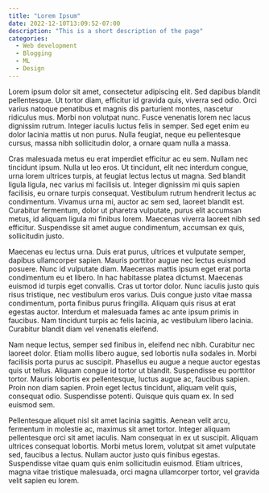 ```yaml
---
title: "Lorem Ipsum"
date: 2022-12-10T13:09:52-07:00
description: "This is a short description of the page"
categories:
  - Web development
  - Blogging
  - ML
  - Design
---
```



Lorem ipsum dolor sit amet, consectetur adipiscing elit. Sed dapibus blandit pellentesque. Ut tortor diam, efficitur id gravida quis, viverra sed odio. Orci varius natoque penatibus et magnis dis parturient montes, nascetur ridiculus mus. Morbi non volutpat nunc. Fusce venenatis lorem nec lacus dignissim rutrum. Integer iaculis luctus felis in semper. Sed eget enim eu dolor lacinia mattis ut non purus. Nulla feugiat, neque eu pellentesque cursus, massa nibh sollicitudin dolor, a ornare quam nulla a massa.

Cras malesuada metus eu erat imperdiet efficitur ac eu sem. Nullam nec tincidunt ipsum. Nulla ut leo eros. Ut tincidunt, elit nec interdum congue, urna lorem ultrices turpis, at feugiat lectus lectus ut magna. Sed blandit ligula ligula, nec varius mi facilisis ut. Integer dignissim mi quis sapien facilisis, eu ornare turpis consequat. Vestibulum rutrum hendrerit lectus ac condimentum. Vivamus urna mi, auctor ac sem sed, laoreet blandit est. Curabitur fermentum, dolor ut pharetra vulputate, purus elit accumsan metus, id aliquam ligula mi finibus lorem. Maecenas viverra laoreet nibh sed efficitur. Suspendisse sit amet augue condimentum, accumsan ex quis, sollicitudin justo.

Maecenas eu lectus urna. Duis erat purus, ultrices et vulputate semper, dapibus ullamcorper sapien. Mauris porttitor augue nec lectus euismod posuere. Nunc id vulputate diam. Maecenas mattis ipsum eget erat porta condimentum eu et libero. In hac habitasse platea dictumst. Maecenas euismod id turpis eget convallis. Cras ut tortor dolor. Nunc iaculis justo quis risus tristique, nec vestibulum eros varius. Duis congue justo vitae massa condimentum, porta finibus purus fringilla. Aliquam quis risus at erat egestas auctor. Interdum et malesuada fames ac ante ipsum primis in faucibus. Nam tincidunt turpis ac felis lacinia, ac vestibulum libero lacinia. Curabitur blandit diam vel venenatis eleifend.

Nam neque lectus, semper sed finibus in, eleifend nec nibh. Curabitur nec laoreet dolor. Etiam mollis libero augue, sed lobortis nulla sodales in. Morbi facilisis porta purus ac suscipit. Phasellus eu augue a neque auctor egestas quis ut tellus. Aliquam congue id tortor ut blandit. Suspendisse eu porttitor tortor. Mauris lobortis ex pellentesque, luctus augue ac, faucibus sapien. Proin non diam sapien. Proin eget lectus tincidunt, aliquam velit quis, consequat odio. Suspendisse potenti. Quisque quis quam ex. In sed euismod sem.

Pellentesque aliquet nisl sit amet lacinia sagittis. Aenean velit arcu, fermentum in molestie ac, maximus sit amet tortor. Integer aliquam pellentesque orci sit amet iaculis. Nam consequat in ex ut suscipit. Aliquam ultrices consequat lobortis. Morbi metus lorem, volutpat sit amet vulputate sed, faucibus a lectus. Nullam auctor justo quis finibus egestas. Suspendisse vitae quam quis enim sollicitudin euismod. Etiam ultrices, magna vitae tristique malesuada, orci magna ullamcorper tortor, vel gravida velit sapien eu lorem.
